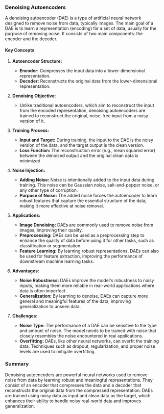 ### Denoising Autoencoders

A denoising autoencoder (DAE) is a type of artificial neural network designed to remove noise from data, typically images. The main goal of a DAE is to learn a representation (encoding) for a set of data, usually for the purpose of removing noise. It consists of two main components: the encoder and the decoder.

#### Key Concepts

1. **Autoencoder Structure:**
   - **Encoder:** Compresses the input data into a lower-dimensional representation.
   - **Decoder:** Reconstructs the original data from the lower-dimensional representation.
   
2. **Denoising Objective:**
   - Unlike traditional autoencoders, which aim to reconstruct the input from the encoded representation, denoising autoencoders are trained to reconstruct the original, noise-free input from a noisy version of it.

3. **Training Process:**
   - **Input and Target:** During training, the input to the DAE is the noisy version of the data, and the target output is the clean version.
   - **Loss Function:** The reconstruction error (e.g., mean squared error) between the denoised output and the original clean data is minimized.

4. **Noise Injection:**
   - **Adding Noise:** Noise is intentionally added to the input data during training. This noise can be Gaussian noise, salt-and-pepper noise, or any other type of corruption.
   - **Purpose of Noise:** The added noise forces the autoencoder to learn robust features that capture the essential structure of the data, making it more effective at noise removal.

5. **Applications:**
   - **Image Denoising:** DAEs are commonly used to remove noise from images, improving their quality.
   - **Preprocessing:** DAEs can be used as a preprocessing step to enhance the quality of data before using it for other tasks, such as classification or segmentation.
   - **Feature Learning:** By learning robust representations, DAEs can also be used for feature extraction, improving the performance of downstream machine learning tasks.

6. **Advantages:**
   - **Noise Robustness:** DAEs improve the model's robustness to noisy inputs, making them more reliable in real-world applications where data is often imperfect.
   - **Generalization:** By learning to denoise, DAEs can capture more general and meaningful features of the data, improving generalization to unseen data.

7. **Challenges:**
   - **Noise Type:** The performance of a DAE can be sensitive to the type and amount of noise. The model needs to be trained with noise that closely resembles the noise encountered in real applications.
   - **Overfitting:** DAEs, like other neural networks, can overfit the training data. Techniques such as dropout, regularization, and proper noise levels are used to mitigate overfitting.

### Summary

Denoising autoencoders are powerful neural networks used to remove noise from data by learning robust and meaningful representations. They consist of an encoder that compresses the data and a decoder that reconstructs the original data from the compressed representation. DAEs are trained using noisy data as input and clean data as the target, which enhances their ability to handle noisy real-world data and improves generalization.

